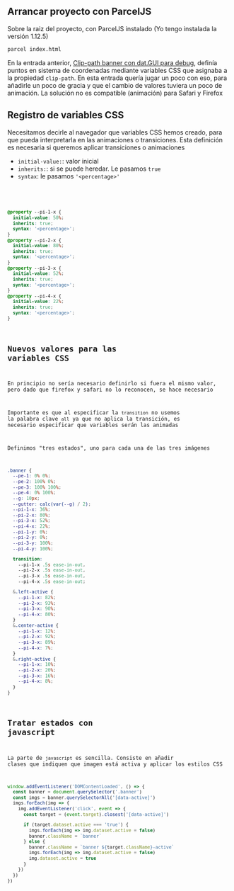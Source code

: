 ## Arrancar proyecto con ParcelJS

Sobre la raiz del proyecto, con ParcelJS instalado (Yo tengo instalada la versión 1.12.5)

```bash
parcel index.html
```

En la entrada anterior, <a href="/blog/clip-path-banner-dat-gui/">Clip-path banner con dat.GUI para debug</a>, definía puntos en sistema de coordenadas mediante variables CSS que asignaba a la propiedad <code>clip-path</code>. En esta entrada quería jugar un poco con eso, para añadirle un poco de gracia y que el cambio de valores tuviera un poco de animación. La solución no es compatible (animación) para Safari y Firefox

## Registro de variables CSS

Necesitamos decirle al navegador que variables CSS hemos creado, para que pueda interpretarla en las animaciones o transiciones. Esta definición es necesaria si queremos aplicar transiciones o animaciones

<ul>
  <li><code>initial-value:</code>: valor inicial</li>
  <li><code>inherits:</code>: si se puede heredar. Le pasamos <code>true</code></li>
  <li><code>syntax</code>: le pasamos <code>'&lt;percentage&gt;'</li>
</ul>

```css
@property --pi-1-x {
  initial-value: 50%;
  inherits: true;
  syntax: '<percentage>';
}
@property --pi-2-x {
  initial-value: 80%;
  inherits: true;
  syntax: '<percentage>';
}
@property --pi-3-x {
  initial-value: 52%;
  inherits: true;
  syntax: '<percentage>';
}
@property --pi-4-x {
  initial-value: 22%;
  inherits: true;
  syntax: '<percentage>';
}
```

## Nuevos valores para las variables CSS

En principio no sería necesario definirlo si fuera el mismo valor, pero dado que firefox y safari no lo reconocen, se hace necesario

Importante es que al especificar la <code>transition</code> no usemos la palabra clave <code>all</code> ya que no aplica la transición, es necesario especificar que variables serán las animadas

Definimos "tres estados", uno para cada una de las tres imágenes

```scss
.banner {
  --pe-1: 0% 0%;
  --pe-2: 100% 0%;
  --pe-3: 100% 100%;
  --pe-4: 0% 100%;
  --g: 10px;
  --gutter: calc(var(--g) / 2);
  --pi-1-x: 36%;
  --pi-2-x: 80%;
  --pi-3-x: 52%;
  --pi-4-x: 22%;
  --pi-1-y: 0%;
  --pi-2-y: 0%;
  --pi-3-y: 100%;
  --pi-4-y: 100%;

  transition: 
    --pi-1-x .5s ease-in-out,
    --pi-2-x .5s ease-in-out,
    --pi-3-x .5s ease-in-out,
    --pi-4-x .5s ease-in-out;

  &.left-active {
    --pi-1-x: 82%;
    --pi-2-x: 93%;
    --pi-3-x: 90%;
    --pi-4-x: 80%;
  }
  &.center-active {
    --pi-1-x: 12%;
    --pi-2-x: 92%;
    --pi-3-x: 89%;
    --pi-4-x: 7%;
  }
  &.right-active {
    --pi-1-x: 10%;
    --pi-2-x: 20%;
    --pi-3-x: 16%;
    --pi-4-x: 8%;
  }
}
```

## Tratar estados con javascript

La parte de <code>javascript</code> es sencilla. Consiste en añadir clases que indiquen que imagen está activa y aplicar los estilos CSS 

```javascript
window.addEventListener('DOMContentLoaded', () => {
  const banner = document.querySelector('.banner')
  const imgs = banner.querySelectorAll('[data-active]')
  imgs.forEach(img => {
    img.addEventListener('click', event => {
      const target = (event.target).closest('[data-active]')

      if (target.dataset.active === 'true') {
        imgs.forEach(img => img.dataset.active = false)
        banner.className = `banner`
      } else {
        banner.className = `banner ${target.className}-active`
        imgs.forEach(img => img.dataset.active = false)
        img.dataset.active = true
      }
    })
  })
})
```
